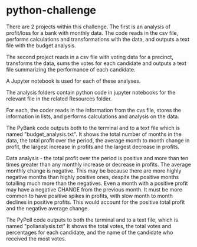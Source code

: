 # python-challenge

There are 2 projects within this challenge.  The first is an analysis of profit/loss for a bank with monthly data.  The code reads in the csv file, performs calculations and transformations with the data, and outputs a text file with the budget analysis.

The second project reads in a csv file with voting data for a precinct, transforms the data, sums the votes for each candidate and outputs a text file summarizing the performance of each candidate.  

A Jupyter notebook is used for each of these analyses.


The analysis folders contain python code in jupyter notebooks for the relevant file in the related Resources folder.

For each, the coder reads in the information from the cvs file, stores the information in lists, and performs calculations and analysis on the data.

The PyBank code outputs both to the terminal and to a text file which is named "budget_analysis.txt".
It shows the total number of months in the data, the total profit over the period, the average month to month change in profit, the largest increase in profits and the largest decrease in profits.

Data analysis - the total profit over the period is positive and more than ten times greater than any monthly increase or decrease in profits.  The average monthly change is negative.  This may be because there are more highly negative months than highly positive ones, despite the positive months totalling much more than the negatives. Even a month with a positive profit may have a negative CHANGE from the previous month.  It must be more common to have positive spikes in profits, with slow month to month declines in positive profits.  This would account for the positive total profit and the negative average change.

The PyPoll code outputs to both the terminal and to a text file, which is named "pollanalysis.txt"
It shows the total votes, the total votes and percentages for each candidate, and the name of the candidate who received the most votes.